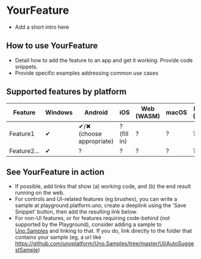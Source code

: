 
<!-- For available Markdown syntax, check out https://guides.github.com/features/mastering-markdown/ -->

# YourFeature

<!-- This template is for features unique to Uno, with no original UWP equivalent (eg VisibleBoundsPadding, ElevatedView).  -->

* Add a short intro here

<!-- Add any additional information on platform-specific limitations and constraints -->

## How to use YourFeature

* Detail how to add the feature to an app and get it working. Provide code snippets.
* Provide specific examples addressing common use cases

## Supported features by platform

<!-- If not feature is supported on every platform, fill in the matrix below to show which ones are supported. If there's no limitations to the feature on any platform, consider removing this whole section. -->

| Feature        |  Windows  | Android |  iOS  |  Web (WASM)  | macOS | Linux (Skia)  | Win 7 (Skia) | 
|---------------|-------|-------|-------|-------|-------|-------|-|
| Feature1         | ✔ | ✔/✖ (choose appropriate) | ? (fill in) | ? | ? | ? | ? |
| Feature2...     | ✔ | ? | ? | ? | ? | ? | ? |

## See YourFeature in action

* If possible, add links that show (a) working code, and (b) the end result running on the web.
* For controls and UI-related features (eg brushes), you can write a sample at playground.platform.uno, create a deeplink using the 'Save Snippet' button, then add the resulting link below.
* For non-UI features, or for features requiring code-behind (not supported by the Playground), consider adding a sample to [Uno.Samples](https://github.com/unoplatform/Uno.Samples) and linking to that. If you do, link directly to the folder that contains your sample (eg, a url like <https://github.com/unoplatform/Uno.Samples/tree/master/UI/AutoSuggestSample>)
